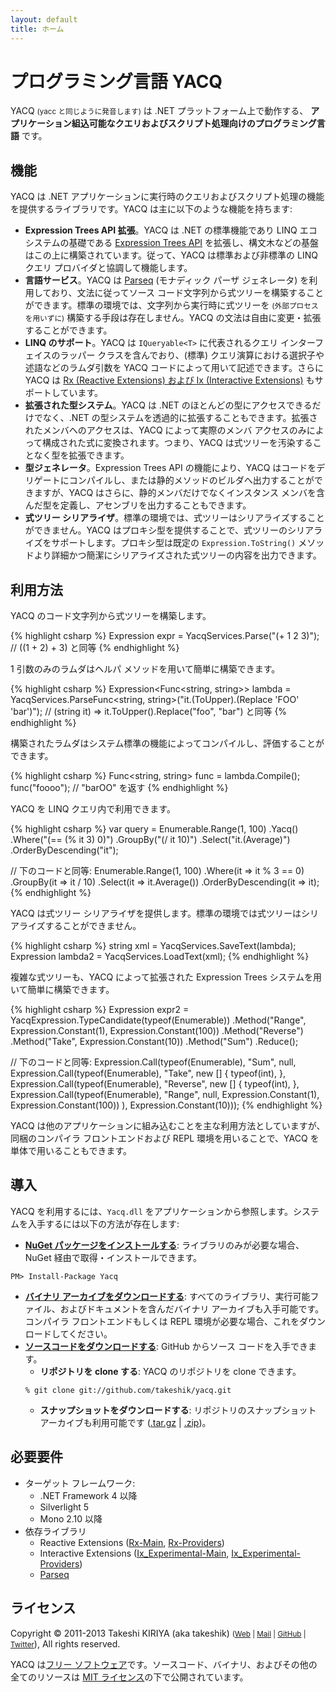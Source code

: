 ```yaml
---
layout: default
title: ホーム
---
```


# プログラミング言語 YACQ

YACQ <small>(yacc と同じように発音します)</small> は .NET プラットフォーム上で動作する、 **アプリケーション組込可能なクエリおよびスクリプト処理向けのプログラミング言語** です。

## 機能

YACQ は .NET アプリケーションに実行時のクエリおよびスクリプト処理の機能を提供するライブラリです。YACQ は主に以下のような機能を持ちます:

* **Expression Trees API 拡張**。YACQ は .NET の標準機能であり LINQ エコシステムの基礎である [Expression Trees API](http://msdn.microsoft.com/ja-jp/library/bb397951.aspx) を拡張し、構文木などの基盤はこの上に構築されています。従って、YACQ は標準および非標準の LINQ クエリ プロバイダと協調して機能します。
* **言語サービス**。YACQ は [Parseq](https://github.com/linerlock/parseq) (モナディック パーザ ジェネレータ) を利用しており、文法に従ってソース コード文字列から式ツリーを構築することができます。標準の環境では、文字列から実行時に式ツリーを <small>(外部プロセスを用いずに)</small> 構築する手段は存在しません。YACQ の文法は自由に変更・拡張することができます。
* **LINQ のサポート**。YACQ は `IQueryable<T>` に代表されるクエリ インターフェイスのラッパー クラスを含んでおり、(標準) クエリ演算における選択子や述語などのラムダ引数を YACQ コードによって用いて記述できます。さらに YACQ は [Rx (Reactive Extensions) および Ix (Interactive Extensions)](https://rx.codeplex.com/) もサポートしています。
* **拡張された型システム**。YACQ は .NET のほとんどの型にアクセスできるだけでなく、.NET の型システムを透過的に拡張することもできます。拡張されたメンバへのアクセスは、YACQ によって実際のメンバ アクセスのみによって構成された式に変換されます。つまり、YACQ は式ツリーを汚染することなく型を拡張できます。
* **型ジェネレータ**。Expression Trees API の機能により、YACQ はコードをデリゲートにコンパイルし、または静的メソッドのビルダへ出力することができますが、YACQ はさらに、静的メンバだけでなくインスタンス メンバを含んだ型を定義し、アセンブリを出力することもできます。
* **式ツリー シリアライザ**。標準の環境では、式ツリーはシリアライズすることができません。YACQ はプロキシ型を提供することで、式ツリーのシリアライズをサポートします。プロキシ型は既定の `Expression.ToString()` メソッドより詳細かつ簡潔にシリアライズされた式ツリーの内容を出力できます。

## 利用方法

YACQ のコード文字列から式ツリーを構築します。

{% highlight csharp %}
Expression expr =
    YacqServices.Parse("(+ 1 2 3)");
    // ((1 + 2) + 3) と同等
{% endhighlight %}

1 引数のみのラムダはヘルパ メソッドを用いて簡単に構築できます。

{% highlight csharp %}
Expression<Func<string, string>> lambda =
    YacqServices.ParseFunc<string, string>("it.(ToUpper).(Replace 'FOO' 'bar')");
    // (string it) => it.ToUpper().Replace("foo", "bar") と同等
{% endhighlight %}

構築されたラムダはシステム標準の機能によってコンパイルし、評価することができます。

{% highlight csharp %}
Func<string, string> func = lambda.Compile();
func("foooo"); // "barOO" を返す
{% endhighlight %}

YACQ を LINQ クエリ内で利用できます。

{% highlight csharp %}
var query = Enumerable.Range(1, 100)
    .Yacq()
    .Where("(== (% it 3) 0)")
    .GroupBy("(/ it 10)")
    .Select("it.(Average)")
    .OrderByDescending("it");

// 下のコードと同等:
Enumerable.Range(1, 100)
    .Where(it => it % 3 == 0)
    .GroupBy(it => it / 10)
    .Select(it => it.Average())
    .OrderByDescending(it => it);
{% endhighlight %}

YACQ は式ツリー シリアライザを提供します。標準の環境では式ツリーはシリアライズすることができません。

{% highlight csharp %}
string xml = YacqServices.SaveText(lambda);
Expression lambda2 = YacqServices.LoadText(xml);
{% endhighlight %}

複雑な式ツリーも、YACQ によって拡張された Expression Trees システムを用いて簡単に構築できます。

{% highlight csharp %}
Expression expr2 = YacqExpression.TypeCandidate(typeof(Enumerable))
    .Method("Range", Expression.Constant(1), Expression.Constant(100))
    .Method("Reverse")
    .Method("Take", Expression.Constant(10))
    .Method("Sum")
    .Reduce();

// 下のコードと同等:
Expression.Call(typeof(Enumerable), "Sum", null,
    Expression.Call(typeof(Enumerable), "Take", new [] { typeof(int), },
        Expression.Call(typeof(Enumerable), "Reverse", new [] { typeof(int), },
            Expression.Call(typeof(Enumerable), "Range", null, Expression.Constant(1), Expression.Constant(100))
        ), Expression.Constant(10)));
{% endhighlight %}

YACQ は他のアプリケーションに組み込むことを主な利用方法としていますが、同梱のコンパイラ フロントエンドおよび REPL 環境を用いることで、YACQ を単体で用いることもできます。

## 導入

YACQ を利用するには、`Yacq.dll` をアプリケーションから参照します。システムを入手するには以下の方法が存在します:

* **[NuGet パッケージをインストールする](http://nuget.org/packages/Yacq)**: ライブラリのみが必要な場合、NuGet 経由で取得・インストールできます。<br />
```
PM> Install-Package Yacq
```
* **[バイナリ アーカイブをダウンロードする](http://yacq.net/download)**: すべてのライブラリ、実行可能ファイル、およびドキュメントを含んだバイナリ アーカイブも入手可能です。コンパイラ フロントエンドもしくは REPL 環境が必要な場合、これをダウンロードしてください。
* **[ソースコードをダウンロードする](https://github.com/takeshik/yacq)**: GitHub からソース コードを入手できます。
    * **リポジトリを clone する**: YACQ のリポジトリを clone できます。<br />
    ```
    % git clone git://github.com/takeshik/yacq.git
    ```
    * **スナップショットをダウンロードする**: リポジトリのスナップショット アーカイブも利用可能です ([.tar.gz](https://github.com/takeshik/yacq/tarball/master) | [.zip](https://github.com/takeshik/yacq/zipball/master))。

## 必要要件

* ターゲット フレームワーク:
    * .NET Framework 4 以降
    * Silverlight 5
    * Mono 2.10 以降
* 依存ライブラリ
    * Reactive Extensions ([Rx-Main](http://nuget.org/packages/Rx-Main), [Rx-Providers](http://nuget.org/packages/Rx-Providers))
    * Interactive Extensions ([Ix\_Experimental-Main](http://nuget.org/packages/Ix_Experimental-Main), [Ix_Experimental-Providers](http://nuget.org/packages/Ix_Experimental-Providers))
    * [Parseq](http://nuget.org/packages/Parseq)

## ライセンス

Copyright &copy; 2011-2013 Takeshi KIRIYA (aka takeshik) <small>([Web](http://www.takeshik.org/) | [Mail](mailto:takeshik_AT_yacq_DOT_net) | [GitHub](https://github.com/takeshik) | [Twitter](https://twitter.com/takeshik)</small>), All rights reserved.

YACQ は[フリー ソフトウェア](http://www.gnu.org/philosophy/free-sw.html)です。ソースコード、バイナリ、およびその他の全てのリソースは [MIT ライセンス](https://github.com/takeshik/yacq/blob/master/LICENSE.txt)の下で公開されています。
<!-- vim:set ft=markdown fenc=utf-8 ts=4 sw=4 sts=4 et: -->
